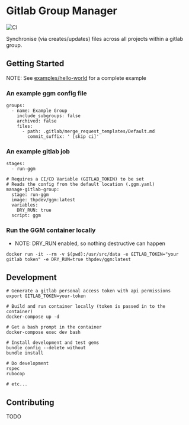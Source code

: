 # Gitlab Group Manager

![CI](https://github.com/thp-dev/gitlab-group-manager/workflows/CI/badge.svg)

Synchronise (via creates/updates) files across all projects within a gitlab group.

## Getting Started

NOTE: See [examples/hello-world](examples/hello-world) for a complete example

### An example ggm config file

```
groups:
  - name: Example Group
    include_subgroups: false
    archived: false
    files: 
      - path: .gitlab/merge_request_templates/Default.md
        commit_suffix: ' [skip ci]'
```

### An example gitlab job

```
stages:
  - run-ggm

# Requires a CI/CD Variable (GITLAB_TOKEN) to be set
# Reads the config from the default location (.ggm.yaml)
manage-gitlab-group:
  stage: run-ggm
  image: thpdev/ggm:latest
  variables:
    DRY_RUN: true
  script: ggm
```

### Run the GGM container locally 

- NOTE: DRY_RUN enabled, so nothing destructive can happen

```
docker run -it --rm -v $(pwd):/usr/src/data -e GITLAB_TOKEN="your gitlab token" -e DRY_RUN=true thpdev/ggm:latest
```

## Development

```
# Generate a gitlab personal access token with api permissions
export GITLAB_TOKEN=your-token

# Build and run container locally (token is passed in to the container)
docker-compose up -d

# Get a bash prompt in the container
docker-compose exec dev bash

# Install development and test gems
bundle config --delete without
bundle install

# Do development
rspec
rubocop

# etc...
```

## Contributing

TODO